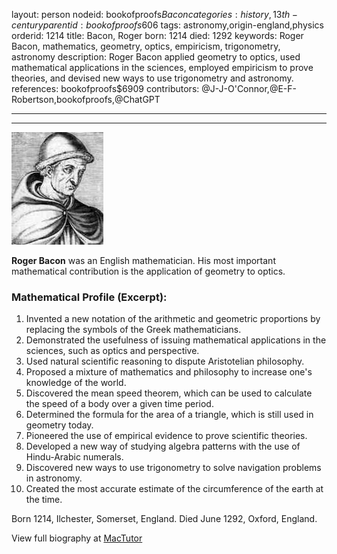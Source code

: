 layout: person
nodeid: bookofproofs$Bacon
categories: history,13th-century
parentid: bookofproofs$606
tags: astronomy,origin-england,physics
orderid: 1214
title: Bacon, Roger
born: 1214
died: 1292
keywords: Roger Bacon, mathematics, geometry, optics, empiricism, trigonometry, astronomy
description: Roger Bacon applied geometry to optics, used mathematical applications in the sciences, employed empiricism to prove theories, and devised new ways to use trigonometry and astronomy.
references: bookofproofs$6909
contributors: @J-J-O'Connor,@E-F-Robertson,bookofproofs,@ChatGPT

---



---

![Bacon.jpg](https://github.com/bookofproofs/bookofproofs.github.io/blob/main/_sources/_assets/images/portraits/Bacon.jpg?raw=true)

**Roger Bacon** was an English mathematician. His most important mathematical contribution is the application of geometry to optics.

### Mathematical Profile (Excerpt):
1. Invented a new notation of the arithmetic and geometric proportions by replacing the symbols of the Greek mathematicians.
2. Demonstrated the usefulness of issuing mathematical applications in the sciences, such as optics and perspective.
3. Used natural scientific reasoning to dispute Aristotelian philosophy.
4. Proposed a mixture of mathematics and philosophy to increase one's knowledge of the world.
5. Discovered the mean speed theorem, which can be used to calculate the speed of a body over a given time period.
6. Determined the formula for the area of a triangle, which is still used in geometry today.
7. Pioneered the use of empirical evidence to prove scientific theories.
8. Developed a new way of studying algebra patterns with the use of Hindu-Arabic numerals.
9. Discovered new ways to use trigonometry to solve navigation problems in astronomy.
10. Created the most accurate estimate of the circumference of the earth at the time.

Born 1214, Ilchester, Somerset, England. Died June 1292, Oxford, England.

View full biography at [MacTutor](https://mathshistory.st-andrews.ac.uk/Biographies/Bacon/)
